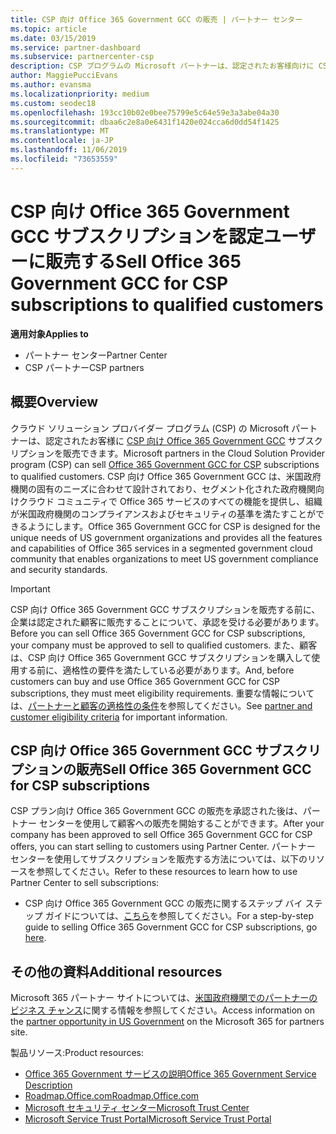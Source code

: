 ```yaml
---
title: CSP 向け Office 365 Government GCC の販売 | パートナー センター
ms.topic: article
ms.date: 03/15/2019
ms.service: partner-dashboard
ms.subservice: partnercenter-csp
description: CSP プログラムの Microsoft パートナーは、認定されたお客様向けに CSP サブスクリプションの Office 365 Government GCC を販売できます。 CSP 向け Office 365 Government GCC は、米国政府機関および政府の請負業者向けに設計されたクラウドの生産性サービスのスイートです。
author: MaggiePucciEvans
ms.author: evansma
ms.localizationpriority: medium
ms.custom: seodec18
ms.openlocfilehash: 193cc10b02e0bee75799e5c64e59e3a3abe04a30
ms.sourcegitcommit: dbaa6c2e8a0e6431f1420e024cca6d0dd54f1425
ms.translationtype: MT
ms.contentlocale: ja-JP
ms.lasthandoff: 11/06/2019
ms.locfileid: "73653559"
---
```

# <a name="sell-office-365-government-gcc-for-csp-subscriptions-to-qualified-customers"></a><span data-ttu-id="427ef-104">CSP 向け Office 365 Government GCC サブスクリプションを認定ユーザーに販売する</span><span class="sxs-lookup"><span data-stu-id="427ef-104">Sell Office 365 Government GCC for CSP subscriptions to qualified customers</span></span>

<span data-ttu-id="427ef-105">**適用対象**</span><span class="sxs-lookup"><span data-stu-id="427ef-105">**Applies to**</span></span>

-  <span data-ttu-id="427ef-106">パートナー センター</span><span class="sxs-lookup"><span data-stu-id="427ef-106">Partner Center</span></span>
-  <span data-ttu-id="427ef-107">CSP パートナー</span><span class="sxs-lookup"><span data-stu-id="427ef-107">CSP partners</span></span>


## <a name="overview"></a><span data-ttu-id="427ef-108">概要</span><span class="sxs-lookup"><span data-stu-id="427ef-108">Overview</span></span>

<span data-ttu-id="427ef-109">クラウド ソリューション プロバイダー プログラム (CSP) の Microsoft パートナーは、認定されたお客様に [CSP 向け Office 365 Government GCC](https://www.microsoft.com/microsoft-365/partners/governmentforCSP) サブスクリプションを販売できます。</span><span class="sxs-lookup"><span data-stu-id="427ef-109">Microsoft partners in the Cloud Solution Provider program (CSP) can sell [Office 365 Government GCC for CSP](https://www.microsoft.com/microsoft-365/partners/governmentforCSP) subscriptions to qualified customers.</span></span> <span data-ttu-id="427ef-110">CSP 向け Office 365 Government GCC は、米国政府機関の固有のニーズに合わせて設計されており、セグメント化された政府機関向けクラウド コミュニティで Office 365 サービスのすべての機能を提供し、組織が米国政府機関のコンプライアンスおよびセキュリティの基準を満たすことができるようにします。</span><span class="sxs-lookup"><span data-stu-id="427ef-110">Office 365 Government GCC for CSP is designed for the unique needs of US government organizations and provides all the features and capabilities of Office 365 services in a segmented government cloud community that enables organizations to meet US government compliance and security standards.</span></span> 

>[!IMPORTANT] 
><span data-ttu-id="427ef-111">CSP 向け Office 365 Government GCC サブスクリプションを販売する前に、企業は認定された顧客に販売することについて、承認を受ける必要があります。</span><span class="sxs-lookup"><span data-stu-id="427ef-111">Before you can sell Office 365 Government GCC for CSP subscriptions, your company must be approved to sell to qualified customers.</span></span> <span data-ttu-id="427ef-112">また、顧客は、CSP 向け Office 365 Government GCC サブスクリプションを購入して使用する前に、適格性の要件を満たしている必要があります。</span><span class="sxs-lookup"><span data-stu-id="427ef-112">And, before customers can buy and use Office 365 Government GCC for CSP subscriptions, they must meet eligibility requirements.</span></span> <span data-ttu-id="427ef-113">重要な情報については、[パートナーと顧客の適格性の条件](csp-gcc-validate.md)を参照してください。</span><span class="sxs-lookup"><span data-stu-id="427ef-113">See [partner and customer eligibility criteria](csp-gcc-validate.md) for important information.</span></span>


## <a name="sell-office-365-government-gcc-for-csp-subscriptions"></a><span data-ttu-id="427ef-114">CSP 向け Office 365 Government GCC サブスクリプションの販売</span><span class="sxs-lookup"><span data-stu-id="427ef-114">Sell Office 365 Government GCC for CSP subscriptions</span></span>

<span data-ttu-id="427ef-115">CSP プラン向け Office 365 Government GCC の販売を承認された後は、パートナー センターを使用して顧客への販売を開始することができます。</span><span class="sxs-lookup"><span data-stu-id="427ef-115">After your company has been approved to sell Office 365 Government GCC for CSP offers, you can start selling to customers using Partner Center.</span></span> <span data-ttu-id="427ef-116">パートナー センターを使用してサブスクリプションを販売する方法については、以下のリソースを参照してください。</span><span class="sxs-lookup"><span data-stu-id="427ef-116">Refer to these resources to learn how to use Partner Center to sell subscriptions:</span></span> 

-   <span data-ttu-id="427ef-117">CSP 向け Office 365 Government GCC の販売に関するステップ バイ ステップ ガイドについては、[こちら](https://go.microsoft.com/fwlink/?linkid=2007323)を参照してください。</span><span class="sxs-lookup"><span data-stu-id="427ef-117">For a step-by-step guide to selling Office 365 Government GCC for CSP subscriptions, go [here](https://go.microsoft.com/fwlink/?linkid=2007323).</span></span>  


## <a name="additional-resources"></a><span data-ttu-id="427ef-118">その他の資料</span><span class="sxs-lookup"><span data-stu-id="427ef-118">Additional resources</span></span>

<span data-ttu-id="427ef-119">Microsoft 365 パートナー サイトについては、[米国政府機関でのパートナーのビジネス チャンス](https://www.microsoft.com/microsoft-365/partners/governmentforCSP)に関する情報を参照してください。</span><span class="sxs-lookup"><span data-stu-id="427ef-119">Access information on the [partner opportunity in US Government](https://www.microsoft.com/microsoft-365/partners/governmentforCSP) on the Microsoft 365 for partners site.</span></span>

<span data-ttu-id="427ef-120">製品リソース:</span><span class="sxs-lookup"><span data-stu-id="427ef-120">Product resources:</span></span>

- [<span data-ttu-id="427ef-121">Office 365 Government サービスの説明</span><span class="sxs-lookup"><span data-stu-id="427ef-121">Office 365 Government Service Description</span></span>](https://technet.microsoft.com/library/mt774581.aspx)
- [<span data-ttu-id="427ef-122">Roadmap.Office.com</span><span class="sxs-lookup"><span data-stu-id="427ef-122">Roadmap.Office.com</span></span>](https://products.office.com/business/office-365-roadmap)
- [<span data-ttu-id="427ef-123">Microsoft セキュリティ センター</span><span class="sxs-lookup"><span data-stu-id="427ef-123">Microsoft Trust Center</span></span>](https://www.microsoft.com/TrustCenter/)
- [<span data-ttu-id="427ef-124">Microsoft Service Trust Portal</span><span class="sxs-lookup"><span data-stu-id="427ef-124">Microsoft Service Trust Portal</span></span>](https://aka.ms/STP)

